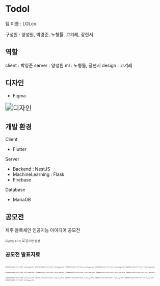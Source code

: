 # Todol

팀 이름 : LOLco

구성원 : 양성원, 박영준, 노형률, 고겨레, 장현서

## 역할

client : 박영준
server : 양성원
ml : 노형룰, 장현서
design : 고겨레


## 디자인

- Figma

<img src="./img/design.png" alt="디자인" style="zoom:150%;" />



## 개발 환경

Client

- Flutter

Server

- Backend : NestJS
- MachineLearning : Flask
- Firebase

Database

- MariaDB

  

## 공모전

제주 블록체인 인공지능 아이디어 공모전

<img src="./img/poster.png" alt="공모전 포스터" style="zoom:50%;" />

<img src="./img/award.png" alt="공모전 상장" style="zoom: 67%;" />

### 공모전 발표자료

<img src="./img/ppt/ppt1.jpg" alt="블록체인 인공지능 아이디어 공모전 - LOLCO_page-0001" style="zoom: 25%;" />

<img src="./img/ppt/ppt2.jpg" alt="블록체인 인공지능 아이디어 공모전 - LOLCO_page-0002" style="zoom:25%;" />

<img src="./img/ppt/ppt3.jpg" alt="블록체인 인공지능 아이디어 공모전 - LOLCO_page-0003" style="zoom:25%;" />

<img src="./img/ppt/ppt4.jpg" alt="블록체인 인공지능 아이디어 공모전 - LOLCO_page-0004" style="zoom:25%;" />

<img src="./img/ppt/ppt5.jpg" alt="블록체인 인공지능 아이디어 공모전 - LOLCO_page-0005" style="zoom:25%;" />

<img src="./img/ppt/ppt6.jpg" alt="블록체인 인공지능 아이디어 공모전 - LOLCO_page-0006" style="zoom:25%;" />

<img src="./img/ppt/ppt7.jpg" alt="블록체인 인공지능 아이디어 공모전 - LOLCO_page-0007" style="zoom:25%;" />

<img src="./img/ppt/ppt8.jpg" alt="블록체인 인공지능 아이디어 공모전 - LOLCO_page-0008" style="zoom:25%;" />

<img src="./img/ppt/ppt9.jpg" alt="블록체인 인공지능 아이디어 공모전 - LOLCO_page-0009" style="zoom:25%;" />

<img src="./img/ppt/ppt10.jpg" alt="블록체인 인공지능 아이디어 공모전 - LOLCO_page-0010" style="zoom:25%;" />

<img src="./img/ppt/ppt11.jpg" alt="블록체인 인공지능 아이디어 공모전 - LOLCO_page-0011" style="zoom:25%;" />

<img src="./img/ppt/ppt12.jpg" alt="블록체인 인공지능 아이디어 공모전 - LOLCO_page-0012" style="zoom:25%;" />

<img src="./img/ppt/ppt13.jpg" alt="블록체인 인공지능 아이디어 공모전 - LOLCO_page-0013" style="zoom:25%;" />

<img src="./img/ppt/ppt14.jpg" alt="블록체인 인공지능 아이디어 공모전 - LOLCO_page-0014" style="zoom:25%;" />

<img src="./img/ppt/ppt15.jpg" alt="블록체인 인공지능 아이디어 공모전 - LOLCO_page-0015" style="zoom:25%;" />

<img src="./img/ppt/ppt16.jpg" alt="블록체인 인공지능 아이디어 공모전 - LOLCO_page-0016" style="zoom:25%;" />
